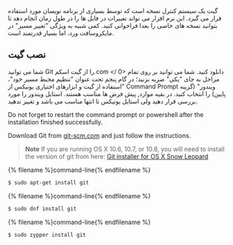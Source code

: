 گیت یک سیستم کنترل نسخه است که توسط بسیاری از برنامه نویسان مورد استفاده قرار می گیرد. این نرم افزار می تواند تغییرات در فایل ها را در طول زمان انجام دهد تا بتوانید نسخه های خاصی را بعدا فراخوانی کنید. کمی شبیه به ویژگی "تغییر مسیر" در مایکروسافت ورد، اما بسیار قدرتمند است.

## نصب گیت

<!--sec data-title="Installing Git: Windows" data-id="git_install_windows"
data-collapse=true ces-->

شما می توانید Git را از  گیت اسکم.com </ 0> دانلود کنید. شما می توانید بر روی تمام مراحل به جای "یکی" ضربه بزنید؛ در گام پنجم تحت عنوان "تنظیم محیط مسیر خود"، "استفاده از گیت و ابزارهای اختیاری یونیکس از Command Prompt ویندوز" (گزینه پایین) را انتخاب کنید. در بقیه موارد, پیش فرض ها مناسب هستند. استایل ویندوز را مورد بررسی قرار دهید ولی استایل یونیکس تا انتها مناسب می باشد و تغییر ندهید.</p> 

Do not forget to restart the command prompt or powershell after the installation finished successfully. <!--endsec-->

<!--sec data-title="Installing Git: OS X" data-id="git_install_OSX"
data-collapse=true ces-->

Download Git from [git-scm.com](https://git-scm.com/) and just follow the instructions.

> **Note** If you are running OS X 10.6, 10.7, or 10.8, you will need to install the version of git from here: [Git installer for OS X Snow Leopard](https://sourceforge.net/projects/git-osx-installer/files/git-2.3.5-intel-universal-snow-leopard.dmg/download)

<!--endsec-->

<!--sec data-title="Installing Git: Debian or Ubuntu" data-id="git_install_debian_ubuntu"
data-collapse=true ces-->

{% filename %}command-line{% endfilename %}

```bash
$ sudo apt-get install git
```

<!--endsec-->

<!--sec data-title="Installing Git: Fedora" data-id="git_install_fedora"
data-collapse=true ces-->

{% filename %}command-line{% endfilename %}

```bash
$ sudo dnf install git
```

<!--endsec-->

<!--sec data-title="Installing Git: openSUSE" data-id="git_install_openSUSE"
data-collapse=true ces-->

{% filename %}command-line{% endfilename %}

```bash
$ sudo zypper install git
```

<!--endsec-->